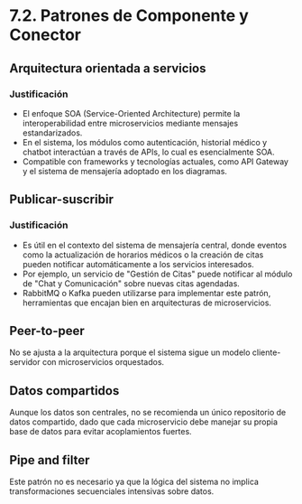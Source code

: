 # 7.2. Patrones de Componente y Conector

## Arquitectura orientada a servicios
### Justificación
- El enfoque SOA (Service-Oriented Architecture) permite la interoperabilidad entre microservicios mediante mensajes estandarizados.
- En el sistema, los módulos como autenticación, historial médico y chatbot interactúan a través de APIs, lo cual es esencialmente SOA.
- Compatible con frameworks y tecnologías actuales, como API Gateway y el sistema de mensajería adoptado en los diagramas.


## Publicar-suscribir
### Justificación
- Es útil en el contexto del sistema de mensajería central, donde eventos como la actualización de horarios médicos o la creación de citas pueden notificar automáticamente a los servicios interesados.
- Por ejemplo, un servicio de "Gestión de Citas" puede notificar al módulo de "Chat y Comunicación" sobre nuevas citas agendadas.
- RabbitMQ o Kafka pueden utilizarse para implementar este patrón, herramientas que encajan bien en arquitecturas de microservicios.

## Peer-to-peer
No se ajusta a la arquitectura porque el sistema sigue un modelo cliente-servidor con microservicios orquestados.

## Datos compartidos
Aunque los datos son centrales, no se recomienda un único repositorio de datos compartido, dado que cada microservicio debe manejar su propia base de datos para evitar acoplamientos fuertes.

## Pipe and filter
Este patrón no es necesario ya que la lógica del sistema no implica transformaciones secuenciales intensivas sobre datos.
